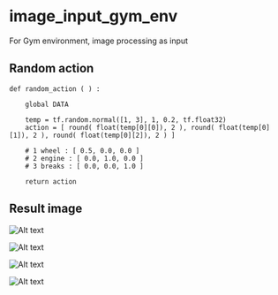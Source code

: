 # image_input_gym_env
For Gym environment, image processing as input

## Random action ###
```
def random_action ( ) :

	global DATA
	
	temp = tf.random.normal([1, 3], 1, 0.2, tf.float32)
	action = [ round( float(temp[0][0]), 2 ), round( float(temp[0][1]), 2 ), round( float(temp[0][2]), 2 ) ]
	
	# 1 wheel : [ 0.5, 0.0, 0.0 ]
	# 2 engine : [ 0.0, 1.0, 0.0 ]
	# 3 breaks : [ 0.0, 0.0, 1.0 ]
	
	return action
```


## Result image ##


![Alt text](https://github.com/jkaewprateep/image_input_gym_env/blob/main/01.png?raw=true "Title")

![Alt text](https://github.com/jkaewprateep/image_input_gym_env/blob/main/78.png?raw=true "Title")

![Alt text](https://github.com/jkaewprateep/image_input_gym_env/blob/main/79.png?raw=true "Title")

![Alt text](https://github.com/jkaewprateep/image_input_gym_env/blob/main/80.png?raw=true "Title")
